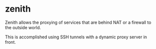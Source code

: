 # zenith

Zenith allows the proxying of services that are behind NAT or a firewall to the outside world.

This is accomplished using SSH tunnels with a dynamic proxy server in front.
